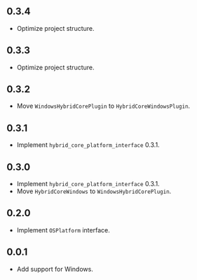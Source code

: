 ## 0.3.4

* Optimize project structure.

## 0.3.3

* Optimize project structure.

## 0.3.2

* Move `WindowsHybridCorePlugin` to `HybridCoreWindowsPlugin`.

## 0.3.1

* Implement `hybrid_core_platform_interface` 0.3.1.

## 0.3.0

* Implement `hybrid_core_platform_interface` 0.3.1.
* Move `HybridCoreWindows` to `WindowsHybridCorePlugin`.

## 0.2.0

* Implement `OSPlatform` interface.

## 0.0.1

* Add support for Windows.

